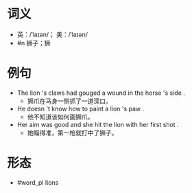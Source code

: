 # 词义
- 英：/ˈlaɪən/； 美：/ˈlaɪən/
- #n 狮子；狮
# 例句
- The lion 's claws had gouged a wound in the horse 's side .
	- 狮爪在马身一侧抓了一道深口。
- He doesn 't know how to paint a lion 's paw .
	- 他不知道该如何画狮爪。
- Her aim was good and she hit the lion with her first shot .
	- 她瞄得准，第一枪就打中了狮子。
# 形态
- #word_pl lions
